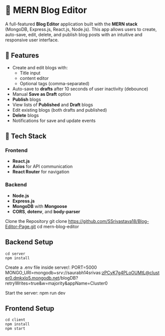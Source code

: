 # 📝 MERN Blog Editor

A full-featured **Blog Editor** application built with the **MERN stack** (MongoDB, Express.js, React.js, Node.js). This app allows users to create, auto-save, edit, delete, and publish blog posts with an intuitive and responsive user interface.

## 🚀 Features

- Create and edit blogs with:
  - Title input
  - content editor
  - Optional tags (comma-separated)
- Auto-save to **drafts** after 10 seconds of user inactivity (debounce)
- Manual **Save as Draft** option
- **Publish** blogs
- View lists of **Published** and **Draft** blogs
- Edit existing blogs (both drafts and published)
- **Delete** blogs
- Notifications for save and update events

## 🧰 Tech Stack

### Frontend
- **React.js**
- **Axios** for API communication
- **React Router** for navigation

### Backend
- **Node.js**
- **Express.js**
- **MongoDB** with **Mongoose**
- **CORS**, **dotenv**, and **body-parser**

Clone the Repository
    git clone https://github.com/SSrivastava18/Blog-Editor-Page.git
    cd mern-blog-editor

## Backend Setup
    cd server
    npm install

   Create a .env file inside server/:
       PORT=5000
       MONGO_URI=mongodb+srv://saurabh14srivas:zPCyK7g4PLoOUMtL@cluster0.dmkxlo5.mongodb.net/blogDB?retryWrites=true&w=majority&appName=Cluster0

   Start the server:
       npm run dev
       
## Frontend Setup
    cd client
    npm install
    npm start







